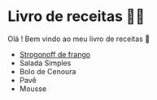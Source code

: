 # Livro de receitas :man_cook:

Olá ! Bem vindo ao meu livro de receitas :wave:

-   [Strogonoff de frango](https://github.com/Perkles/livro-receitas/blob/master/receitas/strogonoff.md)
-   Salada Simples
-   Bolo de Cenoura
-   Pavê
-   Mousse

